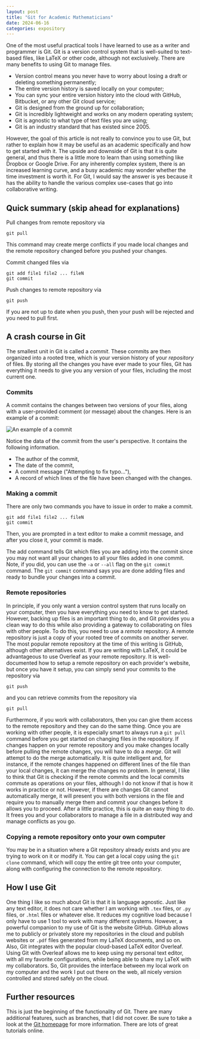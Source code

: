 ```yaml
---
layout: post
title: "Git for Academic Mathematicians"
date: 2024-06-16
categories: expository
---
```


One of the most useful practical tools I have learned to use as a writer and programmer is Git.
Git is a version control system that is well-suited to text-based files, like LaTeX or other code, although not exclusively.
There are many benefits to using Git to manage files.

-   Version control means you never have to worry about losing a draft or deleting something permanently;
-   The entire version history is saved locally on your computer;
-   You can sync your entire version history into the cloud with GitHub, Bitbucket, or any other Git cloud service;
-   Git is designed from the ground up for collaboration;
-   Git is incredibly lightweight and works on any modern operating system;
-   Git is agnostic to what type of text files you are using;
-   Git is an industry standard that has existed since 2005.

However, the goal of this article is not really to convince you to use Git, but rather to explain how it may be useful as an academic specifically and how to get started with it.
The upside and downside of Git is that it is quite general, and thus there is a little more to learn than using something like Dropbox or Google Drive.
For any inherently complex system, there is an increased learning curve, and a busy academic may wonder whether the time investment is worth it.
For Git, I would say the answer is yes because it has the ability to handle the various complex use-cases that go into collaborative writing.


## Quick summary (skip ahead for explanations)

Pull changes from remote repository via

    git pull

This command may create merge conflicts if you made local changes and the remote repository changed before you pushed your changes.

Commit changed files via

    git add file1 file2 ... fileN
    git commit

Push changes to remote repository via

    git push

If you are not up to date when you push, then your push will be rejected and you need to pull first.


## A crash course in Git

The smallest unit in Git is called a *commit*.
These commits are then organized into a rooted tree, which is your version history of your *repository* of files. 
By storing all the changes you have ever made to your files, Git has everything it needs to give you any version of your files, including the most current one.


### Commits

A commit contains the changes between two versions of your files, along with a user-provided comment (or message) about the changes.
Here is an example of a commit:

![An example of a commit](https://ghseeli.github.io/img/commit-example.png)

Notice the data of the commit from the user's perspective.
It contains the following information.

-   The author of the commit,
-   The date of the commit,
-   A commit message ("Attempting to fix typo&#x2026;"),
-   A record of which lines of the file have been changed with the changes.

### Making a commit

There are only two commands you have to issue in order to make a commit.

    git add file1 file2 ... fileN
    git commit

Then, you are prompted in a text editor to make a commit message, and after you close it, your commit is made.

The add command tells Git which files you are adding into the commit since you may not want all your changes to all your files added in one commit.
Note, if you did, you can use the `-a` or `--all` flag on the `git commit` command.
The `git commit` command says you are done adding files and ready to bundle your changes into a commit.


### Remote repositories

In principle, if you only want a version control system that runs locally on your computer, then you have everything you need to know to get started.
However, backing up files is an important thing to do, and Git provides you a clean way to do this while also providing a gateway to collaborating on files with other people.
To do this, you need to use a *remote* repository.
A remote repository is just a copy of your rooted tree of commits on another server.
The most popular remote repository at the time of this writing is GitHub, although other alternatives exist.
If you are writing with LaTeX, it could be advantageous to use Overleaf as your remote repository.
It is well-documented how to setup a remote repository on each provider's website, but once you have it setup, you can simply send your commits to the repository via

    git push

and you can retrieve commits from the repository via

    git pull

Furthermore, if you work with collaborators, then you can give them access to the remote repository and they can do the same thing.
Once you are working with other people, it is especially smart to always run a `git pull` command before you get started on changing files in the repository.
If changes happen on your remote repository and you make changes locally before pulling the remote changes, you will have to do a *merge*.
Git will attempt to do the merge automatically.
It is quite intelligent and, for instance, if the remote changes happened on different lines of the file than your local changes, it can merge the changes no problem.
In general, I like to think that Git is checking if the remote commits and the local commits commute as operations on your files, although I do not know if that is how it works in practice or not.
However, if there are changes Git cannot automatically merge, it will present you with both versions in the file and require you to manually merge them and commit your changes before it allows you to proceed.
After a little practice, this is quite an easy thing to do.
It frees you and your collaborators to manage a file in a distributed way and manage conflicts as you go.


### Copying a remote repository onto your own computer

You may be in a situation where a Git repository already exists and you are trying to work on it or modify it.
You can get a local copy using the `git clone` command, which will copy the entire git tree onto your computer, along with configuring the connection to the remote repository.


## How I use Git

One thing I like so much about Git is that it is language agnostic.
Just like any text editor, it does not care whether I am working with `.tex` files, or `.py` files, or `.html` files or whatever else.
It reduces my cognitive load because I only have to use 1 tool to work with many different systems.
However, a powerful companion to my use of Git is the website GitHub. 
GitHub allows me to publicly or privately store my repositories in the cloud and publish websites or `.pdf` files generated from my LaTeX documents, and so on.
Also, Git integrates with the popular cloud-based LaTeX editor Overleaf.
Using Git with Overleaf allows me to keep using my personal text editor, with all my favorite configurations, while being able to share my LaTeX with my collaborators.
So, Git provides the interface between my local work on my computer and the work I put out there on the web, all nicely version controlled and stored safely on the cloud.


## Further resources

This is just the beginning of the functionality of Git.
There are many additional features, such as branches, that I did not cover.
Be sure to take a look at the [Git homepage](https://www.git-scm.com/about/free-and-open-source) for more information. 
There are lots of great tutorials online.

